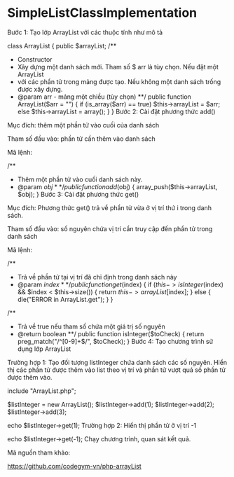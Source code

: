 # SimpleListClassImplementation
Bước 1: Tạo lớp ArrayList với các thuộc tính như mô tả

class ArrayList
{
  public $arrayList;
  /**
   * Constructor
   * Xây dựng một danh sách mới. Tham số $ arr là tùy chọn. Nếu đặt một ArrayList
   * với các phần tử trong mảng được tạo. Nếu không một danh sách trống được xây dựng.
   * @param arr - mảng một chiều (tùy chọn)
   **/
  public function ArrayList($arr = "")
  {
      if (is_array($arr) == true)
          $this->arrayList = $arr;
      else
          $this->arrayList = array();
  }
}
Bước 2: Cài đặt phương thức add()

Mục đích: thêm một phần tử vào cuối của danh sách

Tham số đầu vào: phần tử cần thêm vào danh sách

Mã lệnh:

/**
* Thêm một phần tử vào cuối danh sách này.
* @param $obj
**/
public function add($obj)
{
  array_push($this->arrayList, $obj);
}
Bước 3: Cài đặt phương thức get()

Mục đích: Phương thức get() trả về phần tử vừa ở vị trí thứ i trong danh sách.

Tham số đầu vào: số nguyên chứa vị trí cần truy cập đến phần tử trong danh sách

Mã lệnh:

/**
* Trả về phần tử tại vị trí đã chỉ định trong danh sách này
* @param $index
**/
public function get($index)
{
  if ($this->isInteger($index) && $index < $this->size()) {
      return $this->arrayList[$index];
  } else {
      die("ERROR in ArrayList.get");
  }
}

/**
* Trả về true nếu tham số chứa một giá trị số nguyên
* @return boolean
**/
public function isInteger($toCheck) {
  return preg_match("/^[0-9]+$/", $toCheck);
}
Bước 4: Tạo chương trình sử dụng lớp ArrayList 

Trường hợp 1: Tạo đối tượng listInteger chứa danh sách các số nguyên. Hiển thị các phần tử được thêm vào list theo vị trí và phần tử vượt quá số phần tử được thêm vào.

include "ArrayList.php";

$listInteger = new ArrayList();
$listInteger->add(1);
$listInteger->add(2);
$listInteger->add(3);

echo $listInteger->get(1);
Trường hợp 2: Hiển thị phần tử ở vị trí -1

echo $listInteger->get(-1);
Chạy chương trình, quan sát kết quả.

Mã nguồn tham khảo:

https://github.com/codegym-vn/php-arrayList
